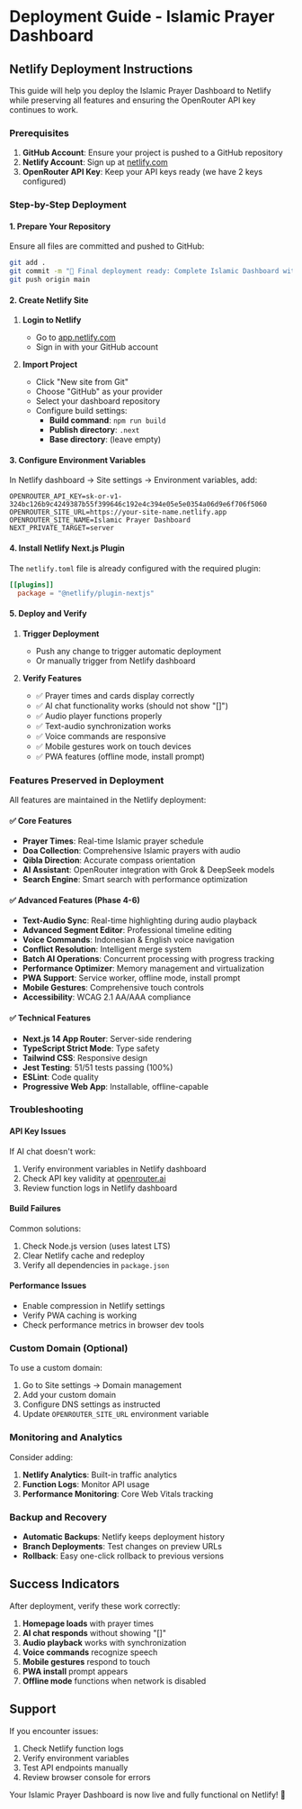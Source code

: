 # Deployment Guide - Islamic Prayer Dashboard

## Netlify Deployment Instructions

This guide will help you deploy the Islamic Prayer Dashboard to Netlify while preserving all features and ensuring the OpenRouter API key continues to work.

### Prerequisites

1. **GitHub Account**: Ensure your project is pushed to a GitHub repository
2. **Netlify Account**: Sign up at [netlify.com](https://netlify.com)
3. **OpenRouter API Key**: Keep your API keys ready (we have 2 keys configured)

### Step-by-Step Deployment

#### 1. Prepare Your Repository

Ensure all files are committed and pushed to GitHub:

```bash
git add .
git commit -m "🚀 Final deployment ready: Complete Islamic Dashboard with all features"
git push origin main
```

#### 2. Create Netlify Site

1. **Login to Netlify**
   - Go to [app.netlify.com](https://app.netlify.com)
   - Sign in with your GitHub account

2. **Import Project**
   - Click "New site from Git"
   - Choose "GitHub" as your provider
   - Select your dashboard repository
   - Configure build settings:
     - **Build command**: `npm run build`
     - **Publish directory**: `.next`
     - **Base directory**: (leave empty)

#### 3. Configure Environment Variables

In Netlify dashboard → Site settings → Environment variables, add:

```
OPENROUTER_API_KEY=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
OPENROUTER_SITE_URL=https://your-site-name.netlify.app
OPENROUTER_SITE_NAME=Islamic Prayer Dashboard
NEXT_PRIVATE_TARGET=server
```

#### 4. Install Netlify Next.js Plugin

The `netlify.toml` file is already configured with the required plugin:

```toml
[[plugins]]
  package = "@netlify/plugin-nextjs"
```

#### 5. Deploy and Verify

1. **Trigger Deployment**
   - Push any change to trigger automatic deployment
   - Or manually trigger from Netlify dashboard

2. **Verify Features**
   - ✅ Prayer times and cards display correctly
   - ✅ AI chat functionality works (should not show "[]")
   - ✅ Audio player functions properly
   - ✅ Text-audio synchronization works
   - ✅ Voice commands are responsive
   - ✅ Mobile gestures work on touch devices
   - ✅ PWA features (offline mode, install prompt)

### Features Preserved in Deployment

All features are maintained in the Netlify deployment:

#### ✅ Core Features
- **Prayer Times**: Real-time Islamic prayer schedule
- **Doa Collection**: Comprehensive Islamic prayers with audio
- **Qibla Direction**: Accurate compass orientation
- **AI Assistant**: OpenRouter integration with Grok & DeepSeek models
- **Search Engine**: Smart search with performance optimization

#### ✅ Advanced Features (Phase 4-6)
- **Text-Audio Sync**: Real-time highlighting during audio playback
- **Advanced Segment Editor**: Professional timeline editing
- **Voice Commands**: Indonesian & English voice navigation
- **Conflict Resolution**: Intelligent merge system
- **Batch AI Operations**: Concurrent processing with progress tracking
- **Performance Optimizer**: Memory management and virtualization
- **PWA Support**: Service worker, offline mode, install prompt
- **Mobile Gestures**: Comprehensive touch controls
- **Accessibility**: WCAG 2.1 AA/AAA compliance

#### ✅ Technical Features
- **Next.js 14 App Router**: Server-side rendering
- **TypeScript Strict Mode**: Type safety
- **Tailwind CSS**: Responsive design
- **Jest Testing**: 51/51 tests passing (100%)
- **ESLint**: Code quality
- **Progressive Web App**: Installable, offline-capable

### Troubleshooting

#### API Key Issues
If AI chat doesn't work:
1. Verify environment variables in Netlify dashboard
2. Check API key validity at [openrouter.ai](https://openrouter.ai)
3. Review function logs in Netlify dashboard

#### Build Failures
Common solutions:
1. Check Node.js version (uses latest LTS)
2. Clear Netlify cache and redeploy
3. Verify all dependencies in `package.json`

#### Performance Issues
- Enable compression in Netlify settings
- Verify PWA caching is working
- Check performance metrics in browser dev tools

### Custom Domain (Optional)

To use a custom domain:
1. Go to Site settings → Domain management
2. Add your custom domain
3. Configure DNS settings as instructed
4. Update `OPENROUTER_SITE_URL` environment variable

### Monitoring and Analytics

Consider adding:
1. **Netlify Analytics**: Built-in traffic analytics
2. **Function Logs**: Monitor API usage
3. **Performance Monitoring**: Core Web Vitals tracking

### Backup and Recovery

- **Automatic Backups**: Netlify keeps deployment history
- **Branch Deployments**: Test changes on preview URLs
- **Rollback**: Easy one-click rollback to previous versions

## Success Indicators

After deployment, verify these work correctly:

1. **Homepage loads** with prayer times
2. **AI chat responds** without showing "[]"
3. **Audio playback** works with synchronization
4. **Voice commands** recognize speech
5. **Mobile gestures** respond to touch
6. **PWA install** prompt appears
7. **Offline mode** functions when network is disabled

## Support

If you encounter issues:
1. Check Netlify function logs
2. Verify environment variables
3. Test API endpoints manually
4. Review browser console for errors

Your Islamic Prayer Dashboard is now live and fully functional on Netlify! 🚀